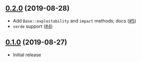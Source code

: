 ## [0.2.0] (2019-08-28)

- Add `Base::exploitability` and `impact` methods; docs ([#5])
- `serde` support ([#4])

## [0.1.0] (2019-08-27)

- Initial release

[0.2.0]: https://github.com/RustSec/cvss.rs/pull/6
[#5]: https://github.com/RustSec/cvss.rs/pull/5
[#4]: https://github.com/RustSec/cvss.rs/pull/4
[0.1.0]: https://github.com/RustSec/cvss.rs/pull/2
